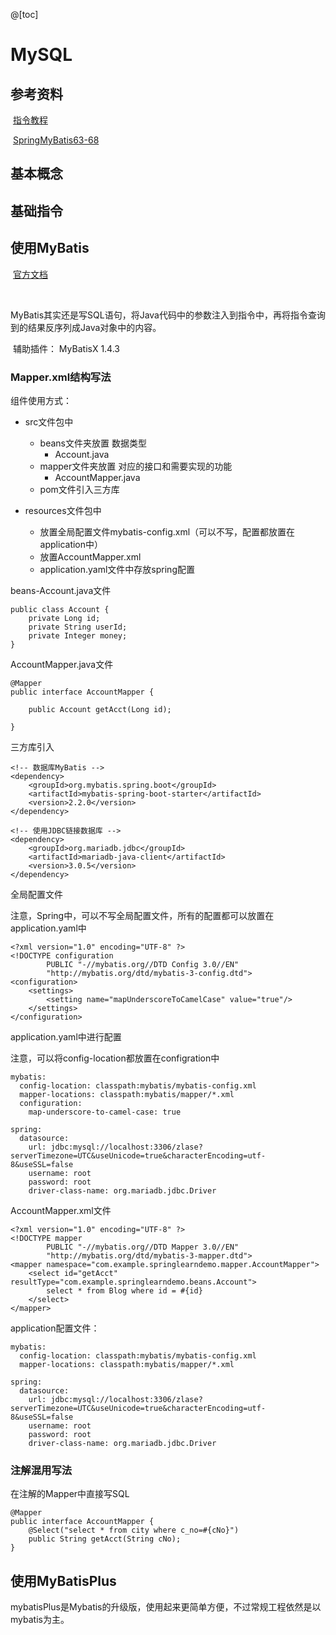 @[toc]
# MySQL



## 参考资料

​	[指令教程](https://www.bilibili.com/video/BV1iq4y1u7vj?p=1&vd_source=10fdf5063f722f83a428e760f8daef7e)

​	[SpringMyBatis63-68](https://www.bilibili.com/video/BV19K4y1L7MT?p=63&vd_source=10fdf5063f722f83a428e760f8daef7e)



## 基本概念









## 基础指令

### 









## 使用MyBatis

​		[官方文档](https://mybatis.org/mybatis-3/zh/getting-started.html)

​		

​		MyBatis其实还是写SQL语句，将Java代码中的参数注入到指令中，再将指令查询到的结果反序列成Java对象中的内容。



​		辅助插件： MyBatisX 1.4.3



### Mapper.xml结构写法

组件使用方式：

- src文件包中
    - beans文件夹放置 数据类型
        - Account.java
    - mapper文件夹放置 对应的接口和需要实现的功能
        - AccountMapper.java
    - pom文件引入三方库

- resources文件包中
    - 放置全局配置文件mybatis-config.xml（可以不写，配置都放置在application中）
    - 放置AccountMapper.xml
    - application.yaml文件中存放spring配置



beans-Account.java文件

```
public class Account {
    private Long id;
    private String userId;
    private Integer money;
}
```



AccountMapper.java文件

```
@Mapper
public interface AccountMapper {

    public Account getAcct(Long id);

}
```



三方库引入

```
<!-- 数据库MyBatis -->
<dependency>
	<groupId>org.mybatis.spring.boot</groupId>
	<artifactId>mybatis-spring-boot-starter</artifactId>
	<version>2.2.0</version>
</dependency>

<!-- 使用JDBC链接数据库 -->
<dependency>
	<groupId>org.mariadb.jdbc</groupId>
	<artifactId>mariadb-java-client</artifactId>
	<version>3.0.5</version>
</dependency>

```



全局配置文件

注意，Spring中，可以不写全局配置文件，所有的配置都可以放置在application.yaml中

```
<?xml version="1.0" encoding="UTF-8" ?>
<!DOCTYPE configuration
        PUBLIC "-//mybatis.org//DTD Config 3.0//EN"
        "http://mybatis.org/dtd/mybatis-3-config.dtd">
<configuration>
    <settings>
        <setting name="mapUnderscoreToCamelCase" value="true"/>
    </settings>
</configuration>

```



application.yaml中进行配置

注意，可以将config-location都放置在configration中

```
mybatis:
  config-location: classpath:mybatis/mybatis-config.xml
  mapper-locations: classpath:mybatis/mapper/*.xml
  configuration:
    map-underscore-to-camel-case: true

spring:
  datasource:
    url: jdbc:mysql://localhost:3306/zlase?serverTimezone=UTC&useUnicode=true&characterEncoding=utf-8&useSSL=false
    username: root
    password: root
    driver-class-name: org.mariadb.jdbc.Driver
```



AccountMapper.xml文件

```
<?xml version="1.0" encoding="UTF-8" ?>
<!DOCTYPE mapper
        PUBLIC "-//mybatis.org//DTD Mapper 3.0//EN"
        "http://mybatis.org/dtd/mybatis-3-mapper.dtd">
<mapper namespace="com.example.springlearndemo.mapper.AccountMapper">
    <select id="getAcct" resultType="com.example.springlearndemo.beans.Account">
        select * from Blog where id = #{id}
    </select>
</mapper>
```



application配置文件：

```
mybatis:
  config-location: classpath:mybatis/mybatis-config.xml
  mapper-locations: classpath:mybatis/mapper/*.xml

spring:
  datasource:
    url: jdbc:mysql://localhost:3306/zlase?serverTimezone=UTC&useUnicode=true&characterEncoding=utf-8&useSSL=false
    username: root
    password: root
    driver-class-name: org.mariadb.jdbc.Driver
```



### 注解混用写法

在注解的Mapper中直接写SQL

```
@Mapper
public interface AccountMapper {
    @Select("select * from city where c_no=#{cNo}")
    public String getAcct(String cNo);
}
```





## 使用MyBatisPlus



mybatisPlus是Mybatis的升级版，使用起来更简单方便，不过常规工程依然是以mybatis为主。


































